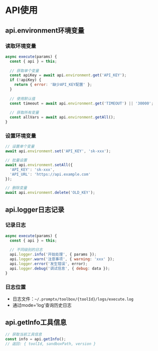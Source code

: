 # API使用

<knowledge>

## api.environment环境变量

### 读取环境变量
```javascript
async execute(params) {
  const { api } = this;
  
  // 获取单个变量
  const apiKey = await api.environment.get('API_KEY');
  if (!apiKey) {
    return { error: '缺少API_KEY配置' };
  }
  
  // 使用默认值
  const timeout = await api.environment.get('TIMEOUT') || '30000';
  
  // 获取所有变量
  const allVars = await api.environment.getAll();
}
```

### 设置环境变量
```javascript
// 设置单个变量
await api.environment.set('API_KEY', 'sk-xxx');

// 批量设置
await api.environment.setAll({
  'API_KEY': 'sk-xxx',
  'API_URL': 'https://api.example.com'
});

// 删除变量
await api.environment.delete('OLD_KEY');
```

## api.logger日志记录

### 记录日志
```javascript
async execute(params) {
  const { api } = this;
  
  // 不同级别的日志
  api.logger.info('开始处理', { params });
  api.logger.warn('注意事项', { warning: 'xxx' });
  api.logger.error('发生错误', error);
  api.logger.debug('调试信息', { debug: data });
}
```

### 日志位置
- 日志文件：`~/.promptx/toolbox/{toolId}/logs/execute.log`
- 通过mode='log'查询历史日志

## api.getInfo工具信息

```javascript
// 获取当前工具信息
const info = api.getInfo();
// 返回: { toolId, sandboxPath, version }
```

</knowledge>